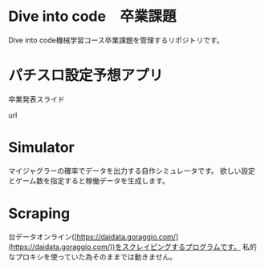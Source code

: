 # Dive into code　卒業課題


Dive into code機械学習コース卒業課題を管理するリポジトリです。



# パチスロ設定予想アプリ

卒業発表スライド

url

# Simulator

マイジャグラーの確率でデータを出力する自作シミュレータです。
欲しい設定とゲーム数を指定すると稼働データを生成します。


# Scraping

台データオンライン([https://daidata.goraggio.com/](https://daidata.goraggio.com/))をスクレイピングするプログラムです。
私的なプロキシを使っていた為そのままでは動きません。
